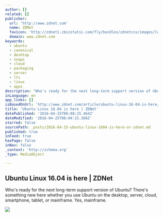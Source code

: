 ```yaml
---
author: []
related: []
publisher:
  url: 'http://www.zdnet.com'
  name: ZDNet
  favicon: 'http://zdnet1.cbsistatic.com/fly/bundles/zdnetcss/images/logos/logo-192x192.png'
  domain: www.zdnet.com
keywords:
  - ubuntu
  - canonical
  - desktop
  - snaps
  - cloud
  - packaging
  - server
  - lts
  - linux
  - apps
description: "Who's ready for the next long-term support version of Ubuntu? There's something new here whether you use Ubuntu on the desktop, server, cloud, smartphone, tablet, or mainframe. Yes, mainframe."
inLanguage: en
app_links: []
isBasedOnUrl: 'http://www.zdnet.com/article/ubuntu-linux-16-04-is-here/#ftag=RSSbaffb68'
title: '​Ubuntu Linux 16.04 is here | ZDNet'
datePublished: '2016-04-25T08:08:25.464Z'
dateModified: '2016-04-25T08:04:15.366Z'
starred: false
sourcePath: _posts/2016-04-25-ubuntu-linux-1604-is-here-or-zdnet.md
published: true
inFeed: true
hasPage: false
inNav: false
_context: 'http://schema.org'
_type: MediaObject

---
```

<article style=""><h1>​Ubuntu Linux 16.04 is here | ZDNet</h1><p>Who's ready for the next long-term support version of Ubuntu? There's something new here whether you use Ubuntu on the desktop, server, cloud, smartphone, tablet, or mainframe. Yes, mainframe.</p><img src="http://zdnet2.cbsistatic.com/hub/i/r/2016/04/21/aa460849-674d-4cb2-9566-92e20b67058a/thumbnail/770x578/6ab57d82dc592a531b02e924c67b98ae/ubuntu-1604.jpg" /></article>